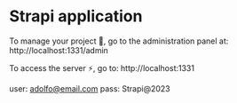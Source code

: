 # Strapi application


To manage your project 🚀, go to the administration panel at:
http://localhost:1331/admin

To access the server ⚡️, go to:
http://localhost:1331


user: adolfo@email.com
pass: Strapi@2023
